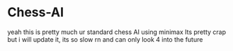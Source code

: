 # Chess-AI
yeah this is pretty much ur standard chess AI using minimax
Its pretty crap but i will update it, its so slow rn and can only look 4 into the future
